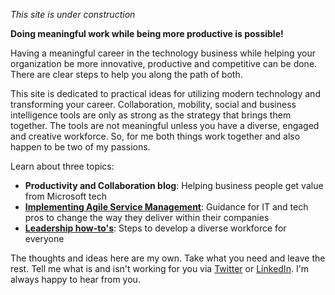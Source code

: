 _This site is under construction_

**Doing meaningful work while being more productive is possible!**  

Having a meaningful career in the technology business while helping your organization be more innovative, productive and competitive can be done. There are clear steps to help you along the path of both.      

This site is dedicated to practical ideas for utilizing modern technology and transforming your career.  Collaboration, mobility, social and business intelligence tools are only as strong as the strategy that brings them together.  The tools are not meaningful unless you have a diverse, engaged and creative workforce.  So, for me both things work together and also happen to be two of my passions.  

Learn about three topics:

- **Productivity and Collaboration blog**: Helping business people get value from Microsoft tech
- [**Implementing Agile Service Management**](.\asm\index.md): Guidance for IT and tech pros to change the way they deliver within their companies
- **[Leadership how-to's](.\leadership\index.md)**: Steps to develop a diverse workforce for everyone

The thoughts and ideas here are my own. Take what you need and leave the rest.  Tell me what is and isn't working for you via [Twitter](https://twitter.com/karuana) or [LinkedIn](https://linkedin.com/in/karuanagatimu).  I'm always happy to hear from you. 
